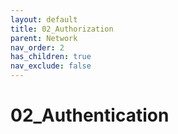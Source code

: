 ```yaml
---
layout: default
title: 02_Authorization
parent: Network
nav_order: 2
has_children: true
nav_exclude: false
---
```


# 02_Authentication
